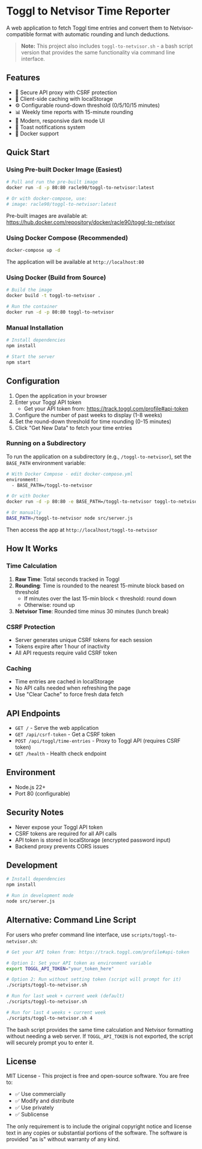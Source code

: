 # Toggl to Netvisor Time Reporter

A web application to fetch Toggl time entries and convert them to Netvisor-compatible format with automatic rounding and lunch deductions.

> **Note:** This project also includes `toggl-to-netvisor.sh` - a bash script version that provides the same functionality via command line interface.

## Features

- 🔐 Secure API proxy with CSRF protection
- 💾 Client-side caching with localStorage
- ⚙️ Configurable round-down threshold (0/5/10/15 minutes)
- 📊 Weekly time reports with 15-minute rounding
- 🎨 Modern, responsive dark mode UI
- 🔔 Toast notifications system
- 🐳 Docker support

## Quick Start

### Using Pre-built Docker Image (Easiest)

```bash
# Pull and run the pre-built image
docker run -d -p 80:80 racle90/toggl-to-netvisor:latest

# Or with docker-compose, use:
# image: racle90/toggl-to-netvisor:latest
```

Pre-built images are available at: https://hub.docker.com/repository/docker/racle90/toggl-to-netvisor

### Using Docker Compose (Recommended)

```bash
docker-compose up -d
```

The application will be available at `http://localhost:80`

### Using Docker (Build from Source)

```bash
# Build the image
docker build -t toggl-to-netvisor .

# Run the container
docker run -d -p 80:80 toggl-to-netvisor
```

### Manual Installation

```bash
# Install dependencies
npm install

# Start the server
npm start
```

## Configuration

1. Open the application in your browser
2. Enter your Toggl API token
   - Get your API token from: https://track.toggl.com/profile#api-token
3. Configure the number of past weeks to display (1-8 weeks)
4. Set the round-down threshold for time rounding (0-15 minutes)
5. Click "Get New Data" to fetch your time entries

### Running on a Subdirectory

To run the application on a subdirectory (e.g., `/toggl-to-netvisor`), set the `BASE_PATH` environment variable:

```bash
# With Docker Compose - edit docker-compose.yml
environment:
  - BASE_PATH=/toggl-to-netvisor

# Or with Docker
docker run -d -p 80:80 -e BASE_PATH=/toggl-to-netvisor toggl-to-netvisor

# Or manually
BASE_PATH=/toggl-to-netvisor node src/server.js
```

Then access the app at `http://localhost/toggl-to-netvisor`

## How It Works

### Time Calculation

1. **Raw Time**: Total seconds tracked in Toggl
2. **Rounding**: Time is rounded to the nearest 15-minute block based on threshold
   - If minutes over the last 15-min block < threshold: round down
   - Otherwise: round up
3. **Netvisor Time**: Rounded time minus 30 minutes (lunch break)

### CSRF Protection

- Server generates unique CSRF tokens for each session
- Tokens expire after 1 hour of inactivity
- All API requests require valid CSRF token

### Caching

- Time entries are cached in localStorage
- No API calls needed when refreshing the page
- Use "Clear Cache" to force fresh data fetch

## API Endpoints

- `GET /` - Serve the web application
- `GET /api/csrf-token` - Get a CSRF token
- `POST /api/toggl/time-entries` - Proxy to Toggl API (requires CSRF token)
- `GET /health` - Health check endpoint

## Environment

- Node.js 22+
- Port 80 (configurable)

## Security Notes

- Never expose your Toggl API token
- CSRF tokens are required for all API calls
- API token is stored in localStorage (encrypted password input)
- Backend proxy prevents CORS issues

## Development

```bash
# Install dependencies
npm install

# Run in development mode
node src/server.js
```

## Alternative: Command Line Script

For users who prefer command line interface, use `scripts/toggl-to-netvisor.sh`:

```bash
# Get your API token from: https://track.toggl.com/profile#api-token

# Option 1: Set your API token as environment variable
export TOGGL_API_TOKEN="your_token_here"

# Option 2: Run without setting token (script will prompt for it)
./scripts/toggl-to-netvisor.sh

# Run for last week + current week (default)
./scripts/toggl-to-netvisor.sh

# Run for last 4 weeks + current week
./scripts/toggl-to-netvisor.sh 4
```

The bash script provides the same time calculation and Netvisor formatting without needing a web server. If `TOGGL_API_TOKEN` is not exported, the script will securely prompt you to enter it.

## License

MIT License - This project is free and open-source software. You are free to:

- ✅ Use commercially
- ✅ Modify and distribute
- ✅ Use privately
- ✅ Sublicense

The only requirement is to include the original copyright notice and license text in any copies or substantial portions of the software. The software is provided "as is" without warranty of any kind.
